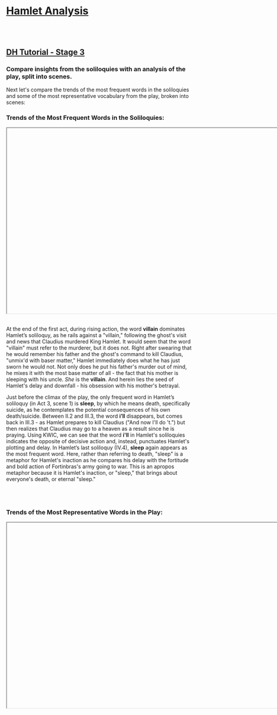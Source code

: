 <html>
  <head>
  <h1 style="text-decoration:underline;"><b>Hamlet Analysis</b></h1>
  </head>
  
  <br></br>
  <h2><a href="https://github.com/AshleySanders/DigShakespeare/blob/master/HamletDH_Tutorial.md">DH Tutorial - Stage 3</a></h2>
  <h3>Compare insights from the soliloquies with an analysis of the play, split into scenes.</h3>
  <body>
  <p> </p>
  
  <p>Next let's compare the trends of the most frequent words in the soliloquies and some of the most representative vocabulary from the play, broken into scenes:</p>

<h3><b>Trends of the Most Frequent Words in the Soliloquies:</b></h3>
<iframe style='width: 1000px; height: 500px;'https://voyant-tools.org/tool/Trends/?view=Trends&bins=7&corpus=daaa71e1acbe221ad2ea67a0e66cba63'></iframe>
<br></br>
<p>At the end of the first act, during rising action, the word <b>villain</b> dominates Hamlet’s soliloquy, as he rails against a "villain," following the ghost's visit and news that Claudius murdered King Hamlet. It would seem that the word "villain" must refer to the murderer, but it does not. Right after swearing that he would remember his father and the ghost's command to kill Claudius, "unmix'd with baser matter," Hamlet immediately does what he has just sworn he would not. Not only does he put his father's murder out of mind, he mixes it with the most base matter of all - the fact that his mother is sleeping with his uncle. <em>She</em> is the <b>villain</b>. And herein lies the seed of Hamlet's delay and downfall - his obsession with his mother's betrayal.</p>

<p>Just before the climax of the play, the only frequent word in Hamlet’s soliloquy (in Act 3, scene 1) is <b>sleep</b>, by which he means death, specifically suicide, as he contemplates the potential consequences of his own death/suicide. Between II.2 and III.3, the word <b>i’ll</b> disappears, but comes back in III.3 - as Hamlet prepares to kill Claudius ("And now I'll do 't.") but then realizes that Claudius may go to a heaven as a result since he is praying. Using KWIC, we can see that the word <b>i'll</b> in Hamlet's soliloquies indicates the opposite of decisive action and, instead, punctuates Hamlet's plotting and delay. In Hamlet’s last soliloquy (IV.4), <b>sleep</b> again appears as the most frequent word. Here, rather than referring to death, "sleep" is a metaphor for Hamlet's inaction as he compares his delay with the fortitude and bold action of Fortinbras's army going to war. This is an apropos metaphor because it is Hamlet's inaction, or "sleep," that brings about everyone's death, or eternal "sleep."</p>
<br></br>
<h3><b>Trends of the Most Representative Words in the Play:</b></h3>
<iframe style='width: 1000px; height: 500px;'https://voyant-tools.org/tool/Trends/?view=Trends&stopList=keywords-c576000cac60b0f03eab1b1e76a136bb&query=soul*&query=shall*&query=villain*&query=moth*&query=father*&bins=20&corpus=1ada137c18a69d58bfe64dd0c029ad16'></iframe>
 <br></br>
 <p></p>
 

  </body>

</html>

